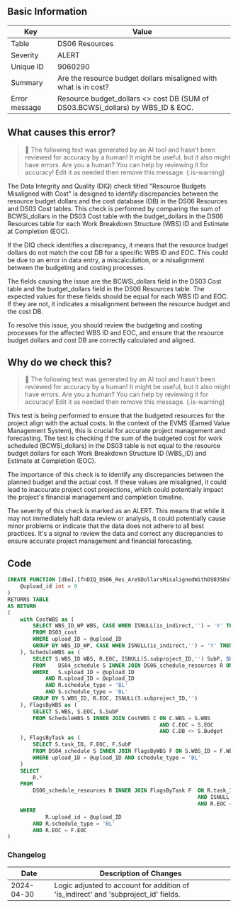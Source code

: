 ## Basic Information

| Key           | Value                                                                           |
| ------------- | ------------------------------------------------------------------------------- |
| Table         | DS06 Resources                                                                  |
| Severity      | ALERT                                                                           |
| Unique ID     | 9060290                                                                         |
| Summary       | Are the resource budget dollars misaligned with what is in cost?                |
| Error message | Resource budget_dollars <> cost DB (SUM of DS03.BCWSi_dollars) by WBS_ID & EOC. |

## What causes this error?

> :robot: The following text was generated by an AI tool and hasn't been reviewed for accuracy by a human! It might be useful, but it also might have errors. Are you a human? You can help by reviewing it for accuracy! Edit it as needed then remove this message.
> {.is-warning}

The Data Integrity and Quality (DIQ) check titled "Resource Budgets Misaligned with Cost" is designed to identify discrepancies between the resource budget dollars and the cost database (DB) in the DS06 Resources and DS03 Cost tables. This check is performed by comparing the sum of BCWSi_dollars in the DS03 Cost table with the budget_dollars in the DS06 Resources table for each Work Breakdown Structure (WBS) ID and Estimate at Completion (EOC).

If the DIQ check identifies a discrepancy, it means that the resource budget dollars do not match the cost DB for a specific WBS ID and EOC. This could be due to an error in data entry, a miscalculation, or a misalignment between the budgeting and costing processes.

The fields causing the issue are the BCWSi_dollars field in the DS03 Cost table and the budget_dollars field in the DS06 Resources table. The expected values for these fields should be equal for each WBS ID and EOC. If they are not, it indicates a misalignment between the resource budget and the cost DB.

To resolve this issue, you should review the budgeting and costing processes for the affected WBS ID and EOC, and ensure that the resource budget dollars and cost DB are correctly calculated and aligned.

## Why do we check this?

> :robot: The following text was generated by an AI tool and hasn't been reviewed for accuracy by a human! It might be useful, but it also might have errors. Are you a human? You can help by reviewing it for accuracy! Edit it as needed then remove this message.
> {.is-warning}

This test is being performed to ensure that the budgeted resources for the project align with the actual costs. In the context of the EVMS (Earned Value Management System), this is crucial for accurate project management and forecasting. The test is checking if the sum of the budgeted cost for work scheduled (BCWSi_dollars) in the DS03 table is not equal to the resource budget dollars for each Work Breakdown Structure ID (WBS_ID) and Estimate at Completion (EOC).

The importance of this check is to identify any discrepancies between the planned budget and the actual cost. If these values are misaligned, it could lead to inaccurate project cost projections, which could potentially impact the project's financial management and completion timeline.

The severity of this check is marked as an ALERT. This means that while it may not immediately halt data review or analysis, it could potentially cause minor problems or indicate that the data does not adhere to all best practices. It's a signal to review the data and correct any discrepancies to ensure accurate project management and financial forecasting.

## Code

```sql
CREATE FUNCTION [dbo].[fnDIQ_DS06_Res_AreSDollarsMisalignedWithDS03SDollars] (
	@upload_id int = 0
)
RETURNS TABLE
AS RETURN
(
	with CostWBS as (
		SELECT WBS_ID_WP WBS, CASE WHEN ISNULL(is_indirect,'') = 'Y' THEN 'Indirect' ELSE EOC END as EOC, SUM(BCWSi_dollars) DB
		FROM DS03_cost
		WHERE upload_ID = @upload_ID
		GROUP BY WBS_ID_WP, CASE WHEN ISNULL(is_indirect,'') = 'Y' THEN 'Indirect' ELSE EOC END
	), ScheduleWBS as (
		SELECT S.WBS_ID WBS, R.EOC, ISNULL(S.subproject_ID,'') SubP, SUM(R.budget_dollars) Budget
		FROM 	DS04_schedule S INNER JOIN DS06_schedule_resources R ON S.task_ID = R.task_ID AND ISNULL(S.task_ID,'') = ISNULL(R.task_ID,'') AND ISNULL(S.subproject_ID,'') = ISNULL(R.subproject_ID,'')
		WHERE 	S.upload_ID = @upload_ID
			AND R.upload_ID = @upload_ID
			AND R.schedule_type = 'BL'
			AND S.schedule_type = 'BL'
		GROUP BY S.WBS_ID, R.EOC, ISNULL(S.subproject_ID,'')
	), FlagsByWBS as (
		SELECT S.WBS, S.EOC, S.SubP
		FROM ScheduleWBS S INNER JOIN CostWBS C ON C.WBS = S.WBS
												AND C.EOC = S.EOC
												AND C.DB <> S.Budget
	), FlagsByTask as (
		SELECT S.task_ID, F.EOC, F.SubP
		FROM DS04_schedule S INNER JOIN FlagsByWBS F ON S.WBS_ID = F.WBS AND ISNULL(S.subproject_ID,'') = F.SubP
		WHERE upload_ID = @upload_ID AND schedule_type = 'BL'
	)
	SELECT
		R.*
	FROM
		DS06_schedule_resources R INNER JOIN FlagsByTask F 	ON R.task_ID = F.task_ID
															AND ISNULL(R.subproject_ID,'') = F.SubP
															AND R.EOC = F.EOC
	WHERE
			R.upload_id = @upload_ID
		AND R.schedule_type = 'BL'
		AND R.EOC = F.EOC
)
```

### Changelog

| Date       | Description of Changes                                                              |
| ---------- | ----------------------------------------------------------------------------------- |
| 2024-04-30 | Logic adjusted to account for addition of 'is_indirect' and 'subproject_id' fields. |
